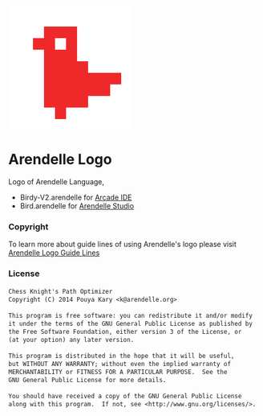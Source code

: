 ![ScreenShot](https://raw.githubusercontent.com/arendelle/birdy/master/BirdySquare345.png)

# Arendelle Logo
Logo of Arendelle Language, 
* Birdy-V2.arendelle for [Arcade IDE](http://developer.arendelle.org/technologies/arcade) 
* Bird.arendelle for [Arendelle Studio](http://web.arendelle.org)

### Copyright
To learn more about guide lines of using Arendelle's logo please visit [Arendelle Logo Guide Lines](http://web.arendelle.org/design/logo)


### License
```
Chess Knight's Path Optimizer
Copyright (C) 2014 Pouya Kary <k@arendelle.org>

This program is free software: you can redistribute it and/or modify
it under the terms of the GNU General Public License as published by
the Free Software Foundation, either version 3 of the License, or
(at your option) any later version.

This program is distributed in the hope that it will be useful,
but WITHOUT ANY WARRANTY; without even the implied warranty of
MERCHANTABILITY or FITNESS FOR A PARTICULAR PURPOSE.  See the
GNU General Public License for more details.

You should have received a copy of the GNU General Public License
along with this program.  If not, see <http://www.gnu.org/licenses/>.
```
